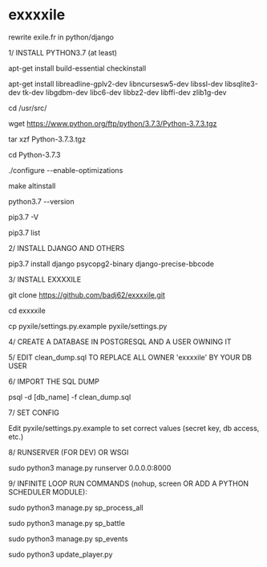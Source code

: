 # exxxxile
rewrite exile.fr in python/django

1/ INSTALL PYTHON3.7 (at least)

apt-get install build-essential checkinstall

apt-get install libreadline-gplv2-dev libncursesw5-dev libssl-dev libsqlite3-dev tk-dev libgdbm-dev libc6-dev libbz2-dev libffi-dev zlib1g-dev

cd /usr/src/

wget https://www.python.org/ftp/python/3.7.3/Python-3.7.3.tgz

tar xzf Python-3.7.3.tgz

cd Python-3.7.3

./configure --enable-optimizations

make altinstall

python3.7 --version

pip3.7 -V

pip3.7 list

2/ INSTALL DJANGO AND OTHERS

pip3.7 install django psycopg2-binary django-precise-bbcode

3/ INSTALL EXXXXILE

git clone https://github.com/badj62/exxxxile.git

cd exxxxile

cp pyxile/settings.py.example pyxile/settings.py

4/ CREATE A DATABASE IN POSTGRESQL AND A USER OWNING IT

5/ EDIT clean_dump.sql TO REPLACE ALL OWNER 'exxxxile' BY YOUR DB USER

6/ IMPORT THE SQL DUMP

psql -d [db_name] -f clean_dump.sql

7/ SET CONFIG

Edit pyxile/settings.py.example to set correct values (secret key, db access, etc.)

8/ RUNSERVER (FOR DEV) OR WSGI

sudo python3 manage.py runserver 0.0.0.0:8000

9/ INFINITE LOOP RUN COMMANDS (nohup, screen OR ADD A PYTHON SCHEDULER MODULE):

sudo python3 manage.py sp_process_all

sudo python3 manage.py sp_battle

sudo python3 manage.py sp_events

sudo python3 update_player.py
